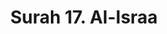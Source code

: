 ---
title       : "Surah 17. Al-Israa"
DATE        : 7/25/2018 9:18:17 AM
draft       : false
TYPE        : "quran"

BookCode    : "ARB"
SurahNumber : "17"
TotalAyah   : "111"
---